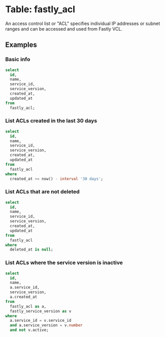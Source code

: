# Table: fastly_acl

An access control list or "ACL" specifies individual IP addresses or subnet ranges and can be accessed and used from Fastly VCL.

## Examples

### Basic info

```sql
select
  id,
  name,
  service_id,
  service_version,
  created_at,
  updated_at
from
  fastly_acl;
```

### List ACLs created in the last 30 days

```sql
select
  id,
  name,
  service_id,
  service_version,
  created_at,
  updated_at
from
  fastly_acl
where
  created_at >= now() - interval '30 days';
```

### List ACLs that are not deleted

```sql
select
  id,
  name,
  service_id,
  service_version,
  created_at,
  updated_at
from
  fastly_acl
where
  deleted_at is null;
```

### List ACLs where the service version is inactive

```sql
select
  id,
  name,
  a.service_id,
  service_version,
  a.created_at
from
  fastly_acl as a,
  fastly_service_version as v
where
  a.service_id = v.service_id
  and a.service_version = v.number
  and not v.active;
```
